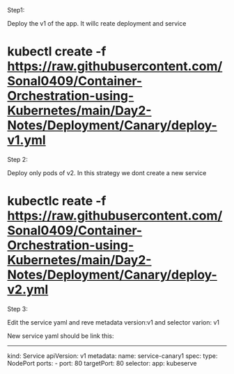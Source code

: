 Step1:

Deploy the v1 of the app. It willc reate deployment and service

# kubectl create -f https://raw.githubusercontent.com/Sonal0409/Container-Orchestration-using-Kubernetes/main/Day2-Notes/Deployment/Canary/deploy-v1.yml

Step 2:

Deploy only pods of v2. In this strategy we dont create a new service

# kubectlc reate -f https://raw.githubusercontent.com/Sonal0409/Container-Orchestration-using-Kubernetes/main/Day2-Notes/Deployment/Canary/deploy-v2.yml

Step 3:

Edit the service yaml and reve metadata version:v1 and selector varion: v1

New service yaml should be link this:

---
kind: Service
apiVersion: v1
metadata:
   name: service-canary1
spec:
  type: NodePort
  ports:
    - port: 80
      targetPort: 80
  selector: 
    app: kubeserve
